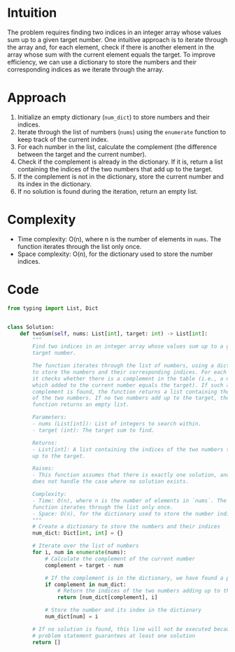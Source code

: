 # Intuition
The problem requires finding two indices in an integer array whose values sum up to a given target number. One intuitive approach is to iterate through the array and, for each element, check if there is another element in the array whose sum with the current element equals the target. To improve efficiency, we can use a dictionary to store the numbers and their corresponding indices as we iterate through the array.

# Approach
1. Initialize an empty dictionary (`num_dict`) to store numbers and their indices.
2. Iterate through the list of numbers (`nums`) using the `enumerate` function to keep track of the current index.
3. For each number in the list, calculate the complement (the difference between the target and the current number).
4. Check if the complement is already in the dictionary. If it is, return a list containing the indices of the two numbers that add up to the target.
5. If the complement is not in the dictionary, store the current number and its index in the dictionary.
6. If no solution is found during the iteration, return an empty list.

# Complexity
- Time complexity: O(n), where n is the number of elements in `nums`. The function iterates through the list only once.
- Space complexity: O(n), for the dictionary used to store the number indices.

# Code
```python
from typing import List, Dict


class Solution:
    def twoSum(self, nums: List[int], target: int) -> List[int]:
        """
        Find two indices in an integer array whose values sum up to a given
        target number.

        The function iterates through the list of numbers, using a dictionary
        to store the numbers and their corresponding indices. For each number,
        it checks whether there is a complement in the table (i.e., a number
        which added to the current number equals the target). If such a
        complement is found, the function returns a list containing the indices
        of the two numbers. If no two numbers add up to the target, the
        function returns an empty list.

        Parameters:
        - nums (List[int]): List of integers to search within.
        - target (int): The target sum to find.

        Returns:
        - List[int]: A list containing the indices of the two numbers that add
        up to the target.

        Raises:
        - This function assumes that there is exactly one solution, and it
        does not handle the case where no solution exists.

        Complexity:
        - Time: O(n), where n is the number of elements in `nums`. The
        function iterates through the list only once.
        - Space: O(n), for the dictionary used to store the number indices.
        """
        # Create a dictionary to store the numbers and their indices
        num_dict: Dict[int, int] = {}

        # Iterate over the list of numbers
        for i, num in enumerate(nums):
            # Calculate the complement of the current number
            complement = target - num

            # If the complement is in the dictionary, we have found a pair
            if complement in num_dict:
                # Return the indices of the two numbers adding up to the target
                return [num_dict[complement], i]

            # Store the number and its index in the dictionary
            num_dict[num] = i

        # If no solution is found, this line will not be executed because the
        # problem statement guarantees at least one solution
        return []
```